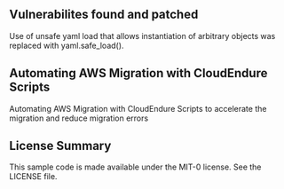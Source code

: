 ## Vulnerabilites found and patched

Use of unsafe yaml load that allows instantiation of arbitrary objects was replaced with yaml.safe_load().

## Automating AWS Migration with CloudEndure Scripts

Automating AWS Migration with CloudEndure Scripts to accelerate the migration and reduce migration errors

## License Summary

This sample code is made available under the MIT-0 license. See the LICENSE file.
